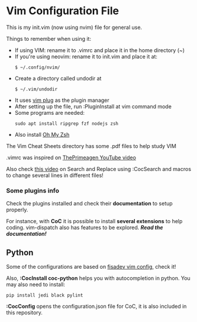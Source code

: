 # Vim Configuration File

This is my init.vim (now using nvim) file for general use.

Things to remember when using it:
* If using VIM: rename it to .vimrc and place it in the home directory (~) 
* If you're using neovim: rename it to init.vim and place it at:
    ```
    $ ~/.config/nvim/
    ``` 
* Create a directory called undodir at
    ```
    $ ~/.vim/undodir
    ``` 
* It uses [vim plug](https://github.com/junegunn/vim-plug) as the plugin manager
* After setting up the file, run :PluginInstall at vim command mode
* Some programs are needed:
    ```
    sudo apt install ripgrep fzf nodejs zsh
    ```
* Also install [Oh My Zsh](https://github.com/ohmyzsh/ohmyzsh)


The Vim Cheat Sheets directory has some .pdf files to help study VIM

.vimrc was inspired on [ThePrimeagen YouTube video](https://www.youtube.com/watch?v=n9k9scbTuvQ)

Also check [this video](https://www.youtube.com/watch?v=q7gr6s8skt0) on Search and Replace using :CocSearch and macros to change several lines in different files!

### Some plugins info

Check the plugins installed and check their **documentation** to setup properly.

For instance, with **CoC** it is possible to install **several extensions** to help coding. vim-dispatch also has features to be explored. ***Read the documentation!***

## Python

Some of the configurations are based on [fisadev vim config](https://github.com/fisadev/fisa-vim-config), check it!

Also, **:CocInstall coc-python** helps you with autocompletion in python. You may also need to install:
```
pip install jedi black pylint
```
**:CocConfig** opens the configuration.json file for CoC, it is also included in this repository.

